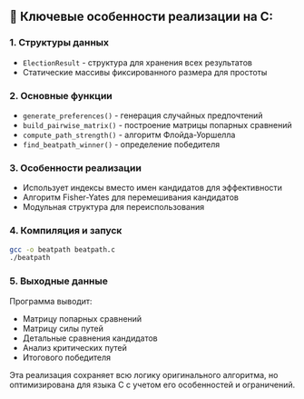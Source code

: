 ## 🎯 Ключевые особенности реализации на C:

### 1. **Структуры данных**
- `ElectionResult` - структура для хранения всех результатов
- Статические массивы фиксированного размера для простоты

### 2. **Основные функции**
- `generate_preferences()` - генерация случайных предпочтений
- `build_pairwise_matrix()` - построение матрицы попарных сравнений  
- `compute_path_strength()` - алгоритм Флойда-Уоршелла
- `find_beatpath_winner()` - определение победителя

### 3. **Особенности реализации**
- Использует индексы вместо имен кандидатов для эффективности
- Алгоритм Fisher-Yates для перемешивания кандидатов
- Модульная структура для переиспользования

### 4. **Компиляция и запуск**

```bash
gcc -o beatpath beatpath.c
./beatpath
```

### 5. **Выходные данные**
Программа выводит:
- Матрицу попарных сравнений
- Матрицу силы путей  
- Детальные сравнения кандидатов
- Анализ критических путей
- Итогового победителя

Эта реализация сохраняет всю логику оригинального алгоритма, но оптимизирована для языка C с учетом его особенностей и ограничений.
